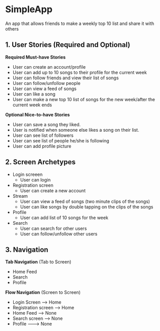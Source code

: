 # SimpleApp
An app that allows friends to make a weekly top 10 list and share it with others

## 1. User Stories (Required and Optional)

**Required Must-have Stories**

 * User can create an account/profile
 * User can add up to 10 songs to their profile for the current week
 * User can follow friends and view their list of songs
 * User can follow/unfollow people
 * User can view a feed of songs
 * User can like a song 
 * User can make a new top 10 list of songs for the new week/after the current week ends

**Optional Nice-to-have Stories**

 * User can save a song they liked.
 * User is notified when someone else likes a song on their list.
 * User can see list of followers
 * User can see list of people he/she is following
 * User can add profile picture

## 2. Screen Archetypes

 * Login screeen
   * User can login
 * Registration screen
    * User can create a new account
 * Stream
    * User can view a feed of songs (two minute clips of the songs)
    * User can like songs by double tapping on the clips of the songs
 * Profile
    * User can add list of 10 songs for the week
 * Search
    * User can search for other users
    * User can follow/unfollow other users

## 3. Navigation

**Tab Navigation** (Tab to Screen)

 * Home Feed
 * Search
 * Profile

**Flow Navigation** (Screen to Screen)

 * Login Screen
   --> Home
 * Registration screen
   --> Home
 * Home Feed
   --> None
 * Search screen
   --> None
 * Profile
  ---> None
   
